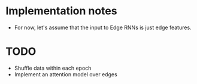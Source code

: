 # Implementation notes

- For now, let's assume that the input to Edge RNNs is just edge features.


# TODO

- Shuffle data within each epoch
- Implement an attention model over edges
